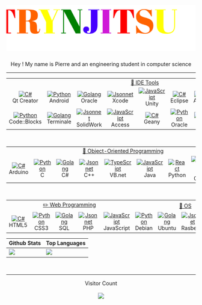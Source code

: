 <h1 align="center">
  <img src="https://github.com/Pierre-Portfolio/Pierre-Portfolio/blob/main/picture/name2.svg" alt="Marton Lederer" />
</h1>
<p align="center">Hey ! My name is Pierre and an engineering student in computer science</p>

---

<table>
   <tr>
   <td colspan="9" align="center">
      <a href="#macropower-tech">
        💼 IDE Tools
      </a>
    </td>
  </tr>
  <tr>
    <td align="center" width="96">
      <a href="#macropower-tech">
        <img src="http://pierre-petillion.fr/photos/competence/Qt_Creator.png" width="48" height="48" alt="C#" />
      </a>
      <br>Qt Creator
    </td>
    <td align="center" width="96">
      <a href="#macropower-tech">
        <img src="http://pierre-petillion.fr/photos/competence/android_studio.png" width="48" height="48" alt="Python" />
      </a>
      <br>Android
    </td>
    <td align="center" width="96">
      <a href="#macropower-tech">
        <img src="http://pierre-petillion.fr/photos/competence/Oracle.png" width="48" height="48" alt="Golang" />
      </a>
      <br>Oracle
    </td>
    <td align="center" width="96">
      <a href="#macropower-tech">
        <img src="http://pierre-petillion.fr/photos/competence/Xcode.png" width="48" height="48" alt="Jsonnet" />
      </a>
      <br>Xcode
    </td> 
    <td align="center" width="96">
      <a href="#macropower-tech">
        <img src="http://pierre-petillion.fr/photos/competence/Unity.png" width="48" height="48" alt="JavaScript" />
      </a>
      <br>Unity
    </td>
    <td align="center" width="96">
      <a href="#macropower-tech">
        <img src="http://pierre-petillion.fr/photos/competence/Eclipse.png" width="48" height="48" alt="C#" />
      </a>
      <br>Eclipse
    </td>
    <td align="center" width="96">
      <a href="#macropower-tech">
        <img src="http://pierre-petillion.fr/photos/competence/anaconda.png" width="48" height="48" alt="Python" />
      </a>
      <br>Anaconda
    </td>
    <td align="center" width="96">
      <a href="#macropower-tech">
        <img src="http://pierre-petillion.fr/photos/competence/Visual_Studio.png" width="48" height="48" alt="Golang" />
      </a>
      <br>Visual
    </td>
    <td align="center" width="96">
      <a href="#macropower-tech">
        <img src="http://pierre-petillion.fr/photos/competence/R_Studio.png" width="48" height="48" alt="JavaScript" />
      </a>
      <br>R Studio
    </td>
  </tr>
  <tr>
    <td align="center" width="96">
      <a href="#macropower-tech">
        <img src="http://pierre-petillion.fr/photos/competence/CodeBlock.png" width="48" height="48" alt="Python" />
      </a>
      <br>Code::Blocks
    </td>
    <td align="center" width="96">
      <a href="#macropower-tech">
        <img src="http://pierre-petillion.fr/photos/competence/Terminale.png" width="48" height="48" alt="Golang" />
      </a>
      <br>Terminale
    </td>
    <td align="center" width="96">
      <a href="#macropower-tech">
        <img src="http://pierre-petillion.fr/photos/competence/solidworks.png" width="48" height="48" alt="Jsonnet" />
      </a>
      <br>SolidWork
    </td> 
    <td align="center" width="96">
      <a href="#macropower-tech">
        <img src="http://pierre-petillion.fr/photos/competence/Access.png" width="48" height="48" alt="JavaScript" />
      </a>
      <br>Access
    </td>
    <td align="center" width="96">
      <a href="#macropower-tech">
        <img src="http://pierre-petillion.fr/photos/competence/Geany.png" width="48" height="48" alt="C#" />
      </a>
      <br>Geany
    </td>
    <td align="center" width="96">
      <a href="#macropower-tech">
        <img src="http://pierre-petillion.fr/photos/competence/VirtualBox.png" width="48" height="48" alt="Python" />
      </a>
      <br>Oracle
    </td>
    <td align="center" width="96">
      <a href="#macropower-tech">
        <img src="http://pierre-petillion.fr/photos/competence/Xampp.png" width="48" height="48" alt="Golang" />
      </a>
      <br>Xampp
    </td>
    <td align="center" width="96">
      <a href="#macropower-tech">
        <img src="http://pierre-petillion.fr/photos/competence/Marionnet.png" width="48" height="48" alt="Jsonnet" />
      </a>
      <br>Marionnet
    </td> 
    <td align="center" width="96">
      <a href="#macropower-tech">
        <img src="http://pierre-petillion.fr/photos/competence/mysql.png" width="48" height="48" alt="JavaScript" />
      </a>
      <br>MySql
    </td>
  </tr>
</table>

<br>

<table>
  <tr>
   <td colspan="9" align="center">
      <a href="#macropower-tech">
        📝 Object-Oriented Programming
      </a>
    </td>
  </tr>
  <tr>
    <td align="center" width="96">
      <a href="#macropower-tech">
        <img src="http://pierre-petillion.fr/photos/competence/arduino.png" width="48" height="48" alt="C#" />
      </a>
      <br>Arduino
    </td>
    <td align="center" width="96">
      <a href="#macropower-tech">
        <img src="http://pierre-petillion.fr/photos/competence/c.png" width="48" height="48" alt="Python" />
      </a>
      <br>C
    </td>
    <td align="center" width="96">
      <a href="#macropower-tech">
        <img src="http://pierre-petillion.fr/photos/competence/csharps.png" width="48" height="48" alt="Golang" />
      </a>
      <br>C#
    </td>
    <td align="center" width="96">
      <a href="#macropower-tech">
        <img src="http://pierre-petillion.fr/photos/competence/c++.png" width="48" height="48" alt="Jsonnet" />
      </a>
      <br>C++
    </td>
    <td align="center" width="96">
      <a href="#macropower-tech">
        <img src="https://icon-library.com/images/visual-basic-net-icon/visual-basic-net-icon-8.jpg" width="48" height="48" alt="TypeScript" />
      </a>
      <br>VB.net
    </td>
    <td align="center" width="96">
      <a href="#macropower-tech">
        <img src="http://pierre-petillion.fr/photos/competence/Java.png" width="48" height="48" alt="JavaScript" />
      </a>
      <br>Java
    </td>
    <td align="center" width="96">
      <a href="#macropower-tech" >
        <img src="http://pierre-petillion.fr/photos/competence/python.png" width="48" height="48" alt="React" />
      </a>
      <br>Python
    </td>
    <td align="center" width="96">
      <a href="#macropower-tech">
        <img src="http://pierre-petillion.fr/photos/competence/qt.png" width="48" height="48" alt="Bootstrap" />
      </a>
      <br>Qt Creator
    </td>
    <td align="center" width="96">
      <a href="#macropower-tech">
        <img src="http://pierre-petillion.fr/photos/competence/Switch.png" width="48" height="48" alt="Sass" />
      </a>
      <br>Switch
    </td>
  </tr>
</table>

<br>

<table>
   <tr>
   <td colspan="5" align="center">
      <a href="#macropower-tech">
        ✏️ Web Programming
      </a>
    </td>
    <td colspan="4" align="center">
      <a href="#macropower-tech">
       🌱 OS
      </a>
    </td>
  </tr>
  <tr>
    <td align="center" width="96">
      <a href="#macropower-tech">
        <img src="http://pierre-petillion.fr/photos/competence/web.png" width="48" height="48" alt="C#" />
      </a>
      <br>HTML5
    </td>
    <td align="center" width="96">
      <a href="#macropower-tech">
        <img src="http://pierre-petillion.fr/photos/competence/css.png" width="48" height="48" alt="Python" />
      </a>
      <br>CSS3
    </td>
    <td align="center" width="96">
      <a href="#macropower-tech">
        <img src="http://pierre-petillion.fr/photos/competence/sql.png" width="48" height="48" alt="Golang" />
      </a>
      <br>SQL
    </td>
    <td align="center" width="96">
      <a href="#macropower-tech">
        <img src="http://pierre-petillion.fr/photos/competence/PHP.jpg" width="48" height="48" alt="Jsonnet" />
      </a>
      <br>PHP
    </td> 
    <td align="center" width="96">
      <a href="#macropower-tech">
        <img src="http://pierre-petillion.fr/photos/competence/js.png" width="48" height="48" alt="JavaScript" />
      </a>
      <br>JavaScript
    </td>
    <td align="center" width="96">
      <a href="#macropower-tech">
        <img src="http://pierre-petillion.fr/photos/competence/debian.png" width="48" height="48" alt="Python" />
      </a>
      <br>Debian
    </td>
    <td align="center" width="96">
      <a href="#macropower-tech">
        <img src="http://pierre-petillion.fr/photos/competence/Ubuntu.png" width="48" height="48" alt="Golang" />
      </a>
      <br>Ubuntu
    </td>
    <td align="center" width="96">
      <a href="#macropower-tech">
        <img src="http://pierre-petillion.fr/photos/competence/Rasberry.png" width="48" height="48" alt="Jsonnet" />
      </a>
      <br>Rasberry
    </td> 
    <td align="center" width="96">
      <a href="#macropower-tech">
        <img src="http://pierre-petillion.fr/photos/competence/android.png" width="48" height="48" alt="JavaScript" />
      </a>
      <br>Android
    </td>
  </tr>
</table>

| Github Stats | Top Languages |
| --- | --- |
| <img height="137.3px" src="https://github-readme-stats.vercel.app/api?username=Pierre-Portfolio&hide_title=true&hide_border=true&show_icons=true&include_all_commits=true&count_private=true&line_height=21&text_color=000&icon_color=000&bg_color=0,ea6161,ffc64d,fffc4d,52fa5a&theme=graywhite" />| <img height="137.3px" src="https://github-readme-stats.vercel.app/api/top-langs/?username=Pierre-Portfolio&hide=html&hide_title=true&hide_border=true&layout=compact&langs_count=7&exclude_repo=comp426&text_color=000&icon_color=fff&bg_color=0,52fa5a,4dfcff,c64dff&theme=graywhite" /> |

<br>

<!--
![trophy](https://github-profile-trophy.vercel.app/?username=Pierre-Portfolio&row=1&margin-w=40&theme=onedark)
-->

---

<p align="center"> 
  Visitor Count
  <br>
  <br>
  <img src="https://profile-counter.glitch.me/Pierre-Portfolio/count.svg" />
</p>